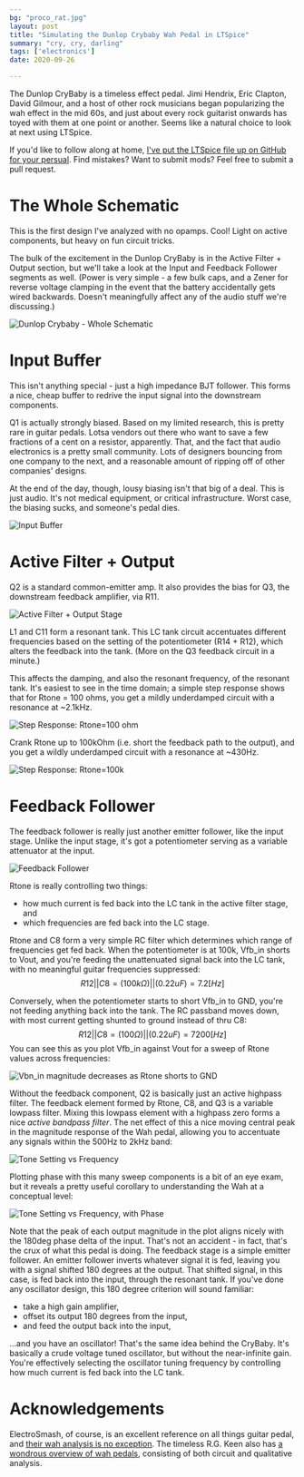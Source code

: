 ```yaml
---
bg: "proco_rat.jpg"
layout: post
title: "Simulating the Dunlop Crybaby Wah Pedal in LTSpice"
summary: "cry, cry, darling"
tags: ['electronics']
date: 2020-09-26

---
```


The Dunlop CryBaby is a timeless effect pedal. Jimi Hendrix, Eric Clapton, David Gilmour, and a host of other rock musicians began popularizing the wah effect in the mid 60s, and just about every rock guitarist onwards has toyed with them at one point or another. Seems like a natural choice to look at next using LTSpice. 

If you'd like to follow along at home, [I've put the LTSpice file up on GitHub for your persual](https://github.com/Cushychicken/ltspice-guitar-pedals/tree/master/dunlop-crybaby-wah). Find mistakes? Want to submit mods? Feel free to submit a pull request. 

# The Whole Schematic

This is the first design I've analyzed with no opamps. Cool! Light on active components, but heavy on fun circuit tricks. 

The bulk of the excitement in the Dunlop CryBaby is in the Active Filter + Output section, but we'll take a look at the Input and Feedback Follower segments as well. (Power is very simple - a few bulk caps, and a Zener for reverse voltage clamping in the event that the battery accidentally gets wired backwards. Doesn't meaningfully affect any of the audio stuff we're discussing.)

![Dunlop Crybaby - Whole Schematic](../assets/images/Image-1600979249553.png)

# Input Buffer 

This isn't anything special - just a high impedance BJT follower. This forms a nice, cheap buffer to redrive the input signal into the downstream components. 

Q1 is actually strongly biased. Based on my limited research, this is pretty rare in guitar pedals. Lotsa vendors out there who want to save a few fractions of a cent on a resistor, apparently. That, and the fact that audio electronics is a pretty small community. Lots of designers bouncing from one company to the next, and a reasonable amount of ripping off of other companies' designs. 

At the end of the day, though, lousy biasing isn't that big of a deal. This is just audio. It's not medical equipment, or critical infrastructure. Worst case, the biasing sucks, and someone's pedal dies. 

![Input Buffer](../assets/images/Image-1600979302189.png)

# Active Filter + Output
Q2 is a standard common-emitter amp. It also provides the bias for Q3, the downstream feedback amplifier, via R11. 

![Active Filter + Output Stage](../assets/images/Image-1600979345975.png)

L1 and C11 form a resonant tank. This LC tank circuit accentuates different frequencies based on the setting of the potentiometer (R14 + R12), which alters the feedback into the tank. (More on the Q3 feedback circuit in a minute.)

This affects the damping, and also the resonant frequency, of the resonant tank. It's easiest to see in the time domain; a simple step response shows that for Rtone = 100 ohms, you get a mildly underdamped circuit with a resonance at ~2.1kHz. 

![Step Response: Rtone=100 ohm](../assets/images/Image-1600979387157.png)

Crank Rtone up to 100kOhm (i.e. short the feedback path to the output), and you get a wildly underdamped circuit with a resonance at ~430Hz. 

![Step Response: Rtone=100k](../assets/images/Image-1600979449819.png)

# Feedback Follower 

The feedback follower is really just another emitter follower, like the input stage. Unlike the input stage, it's got a potentiometer serving as a variable attenuator at the input. 

![Feedback Follower](../assets/images/Image-1600979641895.png)

Rtone is really controlling two things: 

* how much current is fed back into the LC tank in the active filter stage, and 
* which frequencies are fed back into the LC stage. 

Rtone and C8 form a very simple RC filter which determines which range of frequencies get fed back. When the potentiometer is at 100k, Vfb_in shorts to Vout, and you're feeding the unattenuated signal back into the LC tank, with no meaningful guitar frequencies suppressed:
$$
R12||C8 = (100k\Omega) || (0.22uF) = 7.2[Hz]
$$

Conversely, when the potentiometer starts to short Vfb_in to GND, you're not feeding anything back into the tank. The RC passband moves down, with most current getting shunted to ground instead of thru C8:
$$
R12||C8 = (100 \Omega) || (0.22uF) = 7200[Hz]
$$
You can see this as you plot Vfb_in against Vout for a sweep of Rtone values across frequencies:

![Vbn_in magnitude decreases as Rtone shorts to GND](../assets/images/image-20200925141159987.png)

Without the feedback component, Q2 is basically just an active highpass filter. The feedback element formed by Rtone, C8, and Q3 is a variable lowpass filter. Mixing this lowpass element with a highpass zero forms a nice _active bandpass filter_. The net effect of this a nice moving central peak in the magnitude response of the Wah pedal, allowing you to accentuate any signals within the 500Hz to 2kHz band:

![Tone Setting vs Frequency](../assets/images/Image-1601057975751.png)

Plotting phase with this many sweep components is a bit of an eye exam, but it reveals a pretty useful corollary to understanding the Wah at a conceptual level:

![Tone Setting vs Frequency, with Phase](../assets/images/Image-1601058017485.png)

Note that the peak of each output magnitude in the plot aligns nicely with the 180deg phase delta of the input. That's not an accident - in fact, that's the crux of what this pedal is doing. The feedback stage is a simple emitter follower. An emitter follower inverts whatever signal it is fed, leaving you with a signal shifted 180 degrees at the output. That shifted signal, in this case, is fed back into the input, through the resonant tank. If you've done any oscillator design, this 180 degree criterion will sound familiar: 

* take a high gain amplifier, 
* offset its output 180 degrees from the input, 
* and feed the output back into the input, 

...and you have an oscillator! That's the same idea behind the CryBaby. It's basically a crude voltage tuned oscillator, but without the near-infinite gain. You're effectively selecting the oscillator tuning frequency by controlling how much current is fed back into the LC tank. 

# Acknowledgements
ElectroSmash, of course, is an excellent reference on all things guitar pedal, and [their wah analysis is no exception](https://www.electrosmash.com/crybaby-gcb-95). 
The timeless R.G. Keen also has [a wondrous overview of wah pedals](http://www.geofex.com/article_folders/wahpedl/wahped.htm#whatwah), consisting of both circuit and qualitative analysis. 

